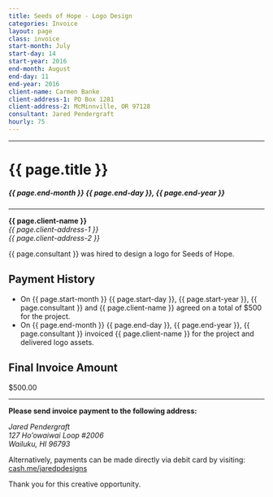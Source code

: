 ```yaml
---
title: Seeds of Hope - Logo Design
categories: Invoice
layout: page
class: invoice
start-month: July
start-day: 14
start-year: 2016
end-month: August
end-day: 11
end-year: 2016
client-name: Carmen Banke
client-address-1: PO Box 1281
client-address-2: McMinnville, OR 97128
consultant: Jared Pendergraft
hourly: 75
---
```


***

# {{ page.title }}

##### {{ page.end-month }} {{ page.end-day }}, {{ page.end-year }}

***

**{{ page.client-name }}**  
*{{ page.client-address-1 }}  
{{ page.client-address-2 }}*

{{ page.consultant }} was hired to design a logo for Seeds of Hope.

## Payment History
- On {{ page.start-month }} {{ page.start-day }}, {{ page.start-year }}, {{ page.consultant }} and {{ page.client-name }} agreed on a total of $500 for the project.
- On {{ page.end-month }} {{ page.end-day }}, {{ page.end-year }}, {{ page.consultant }} invoiced {{ page.client-name }} for the project and delivered logo assets.

## Final Invoice Amount

<span class="total">$500.00</span>

***

**Please send invoice payment to the following address:**

*Jared Pendergraft  
127 Ho’owaiwai Loop #2006  
Wailuku, HI 96793*

Alternatively, payments can be made directly via debit card by visiting: [cash.me/jaredpdesigns](https://cash.me/$jaredpdesigns)

Thank you for this creative opportunity.